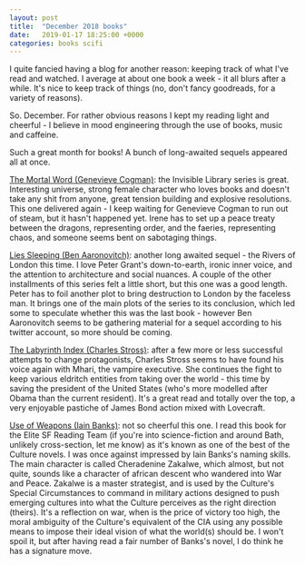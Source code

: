 ```yaml
---
layout: post
title:  "December 2018 books"
date:   2019-01-17 18:25:00 +0000
categories: books scifi
---
```

I quite fancied having a blog for another reason: keeping track of what I've read and watched.  I average at about one book a week - it all blurs after a while.  It's nice to keep track of things (no, don't fancy goodreads, for a variety of reasons).

So. December.  For rather obvious reasons I kept my reading light and cheerful - I believe in mood engineering through the use of books, music and caffeine.

Such a great month for books!  A bunch of long-awaited sequels appeared all at once.

[The Mortal Word (Genevieve Cogman)](https://www.penguinrandomhouse.com/books/556338/the-mortal-word-by-genevieve-cogman/9780399587443/): the Invisible Library series is great.  Interesting universe, strong female character who loves books and doesn't take any shit from anyone, great tension building and explosive resolutions. This one delivered again - I keep waiting for Genevieve Cogman to run out of steam, but it hasn't happened yet.  Irene has to set up a peace treaty between the dragons, representing order, and the faeries, representing chaos, and someone seems bent on sabotaging things.

[Lies Sleeping (Ben Aaronovitch)](https://www.goodreads.com/book/show/36534574-lies-sleeping): another long awaited sequel - the Rivers of London this time.  I love Peter Grant's down-to-earth, ironic inner voice, and the attention to architecture and social nuances.  A couple of the other installments of this series felt a little short, but this one was a good length.  Peter has to foil another plot to bring destruction to London by the faceless man.  It brings one of the main plots of the series to its conclusion, which led some to speculate whether this was the last book - however Ben Aaronovitch seems to be gathering material for a sequel according to his twitter account, so more should be coming.

[The Labyrinth Index (Charles Stross)](https://publishing.tor.com/thelabyrinthindex-charlesstross/9781250196088/): after a few more or less successful attempts to change protagonists, Charles Stross seems to have found his voice again with Mhari, the vampire executive.  She continues the fight to keep various eldritch entities from taking over the world - this time by saving the president of the United States (who's more modelled after Obama than the current resident).  It's a great read and totally over the top, a very enjoyable pastiche of James Bond action mixed with Lovecraft.

[Use of Weapons (Iain Banks)](https://en.wikipedia.org/wiki/Use_of_Weapons): not so cheerful this one.  I read this book for the Elite SF Reading Team (if you're into science-fiction and around Bath, unlikely cross-section, let me know) as it's known as one of the best of the Culture novels.  I was once against impressed by Iain Banks's naming skills. The main character is called Cheradenine Zakalwe, which almost, but not quite, sounds like a character of african descent who wandered into War and Peace.  Zakalwe is a master strategist, and is used by the Culture's Special Circumstances to command in military actions designed to push emerging cultures into what the Culture perceives as the right direction (theirs).  It's a reflection on war, when is the price of victory too high, the moral ambiguity of the Culture's equivalent of the CIA using any possible means to impose their ideal vision of what the world(s) should be. I won't spoil it, but after having read a fair number of Banks's novel, I do think he has a signature move.
